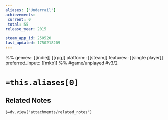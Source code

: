 ```yaml
---
aliases: ["Underrail"]
achievements:
 current: 0
 total: 55
release_year: 2015

steam_app_id: 250520
last_updated: 1750218209
---
```

%%
genres:: [[indie]] [[rpg]]
platform:: [[steam]]
features:: [[single player]]
preferred_input:: [[mkb]]
%%
#game/unplayed
#v3/2

# `=this.aliases[0]`
## Related Notes
`$=dv.view("attachments/related_notes")`